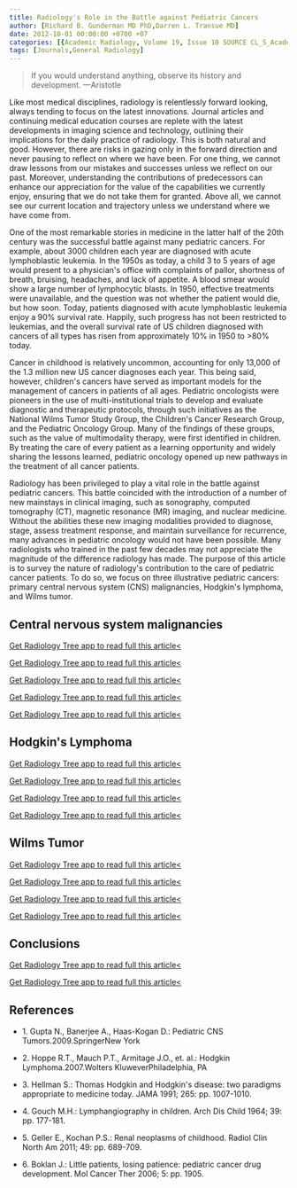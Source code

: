 ```yaml
---
title: Radiology's Role in the Battle against Pediatric Cancers
author: [Richard B. Gunderman MD PhD,Darren L. Transue MD]
date: 2012-10-01 00:00:00 +0700 +07
categories: [{Academic Radiology, Volume 19, Issue 10 SOURCE CL_S_AcademicRadiologyVolume19Issue10 1}]
tags: [Journals,General Radiology]
---
```

> If you would understand anything, observe its history and development. —Aristotle

Like most medical disciplines, radiology is relentlessly forward looking, always tending to focus on the latest innovations. Journal articles and continuing medical education courses are replete with the latest developments in imaging science and technology, outlining their implications for the daily practice of radiology. This is both natural and good. However, there are risks in gazing only in the forward direction and never pausing to reflect on where we have been. For one thing, we cannot draw lessons from our mistakes and successes unless we reflect on our past. Moreover, understanding the contributions of predecessors can enhance our appreciation for the value of the capabilities we currently enjoy, ensuring that we do not take them for granted. Above all, we cannot see our current location and trajectory unless we understand where we have come from.

One of the most remarkable stories in medicine in the latter half of the 20th century was the successful battle against many pediatric cancers. For example, about 3000 children each year are diagnosed with acute lymphoblastic leukemia. In the 1950s as today, a child 3 to 5 years of age would present to a physician's office with complaints of pallor, shortness of breath, bruising, headaches, and lack of appetite. A blood smear would show a large number of lymphocytic blasts. In 1950, effective treatments were unavailable, and the question was not whether the patient would die, but how soon. Today, patients diagnosed with acute lymphoblastic leukemia enjoy a 90% survival rate. Happily, such progress has not been restricted to leukemias, and the overall survival rate of US children diagnosed with cancers of all types has risen from approximately 10% in 1950 to >80% today.

Cancer in childhood is relatively uncommon, accounting for only 13,000 of the 1.3 million new US cancer diagnoses each year. This being said, however, children's cancers have served as important models for the management of cancers in patients of all ages. Pediatric oncologists were pioneers in the use of multi-institutional trials to develop and evaluate diagnostic and therapeutic protocols, through such initiatives as the National Wilms Tumor Study Group, the Children's Cancer Research Group, and the Pediatric Oncology Group. Many of the findings of these groups, such as the value of multimodality therapy, were first identified in children. By treating the care of every patient as a learning opportunity and widely sharing the lessons learned, pediatric oncology opened up new pathways in the treatment of all cancer patients.

Radiology has been privileged to play a vital role in the battle against pediatric cancers. This battle coincided with the introduction of a number of new mainstays in clinical imaging, such as sonography, computed tomography (CT), magnetic resonance (MR) imaging, and nuclear medicine. Without the abilities these new imaging modalities provided to diagnose, stage, assess treatment response, and maintain surveillance for recurrence, many advances in pediatric oncology would not have been possible. Many radiologists who trained in the past few decades may not appreciate the magnitude of the difference radiology has made. The purpose of this article is to survey the nature of radiology's contribution to the care of pediatric cancer patients. To do so, we focus on three illustrative pediatric cancers: primary central nervous system (CNS) malignancies, Hodgkin's lymphoma, and Wilms tumor.

## Central nervous system malignancies

[Get Radiology Tree app to read full this article<](https://clinicalpub.com/app)

[Get Radiology Tree app to read full this article<](https://clinicalpub.com/app)

[Get Radiology Tree app to read full this article<](https://clinicalpub.com/app)

[Get Radiology Tree app to read full this article<](https://clinicalpub.com/app)

[Get Radiology Tree app to read full this article<](https://clinicalpub.com/app)

## Hodgkin's Lymphoma

[Get Radiology Tree app to read full this article<](https://clinicalpub.com/app)

[Get Radiology Tree app to read full this article<](https://clinicalpub.com/app)

[Get Radiology Tree app to read full this article<](https://clinicalpub.com/app)

[Get Radiology Tree app to read full this article<](https://clinicalpub.com/app)

## Wilms Tumor

[Get Radiology Tree app to read full this article<](https://clinicalpub.com/app)

[Get Radiology Tree app to read full this article<](https://clinicalpub.com/app)

[Get Radiology Tree app to read full this article<](https://clinicalpub.com/app)

[Get Radiology Tree app to read full this article<](https://clinicalpub.com/app)

## Conclusions

[Get Radiology Tree app to read full this article<](https://clinicalpub.com/app)

[Get Radiology Tree app to read full this article<](https://clinicalpub.com/app)

## References

- 1\. Gupta N., Banerjee A., Haas-Kogan D.: Pediatric CNS Tumors.2009.SpringerNew York


- 2\. Hoppe R.T., Mauch P.T., Armitage J.O., et. al.: Hodgkin Lymphoma.2007.Wolters KluweverPhiladelphia, PA


- 3\. Hellman S.: Thomas Hodgkin and Hodgkin's disease: two paradigms appropriate to medicine today. JAMA 1991; 265: pp. 1007-1010.


- 4\. Gouch M.H.: Lymphangiography in children. Arch Dis Child 1964; 39: pp. 177-181.


- 5\. Geller E., Kochan P.S.: Renal neoplasms of childhood. Radiol Clin North Am 2011; 49: pp. 689-709.


- 6\. Boklan J.: Little patients, losing patience: pediatric cancer drug development. Mol Cancer Ther 2006; 5: pp. 1905.